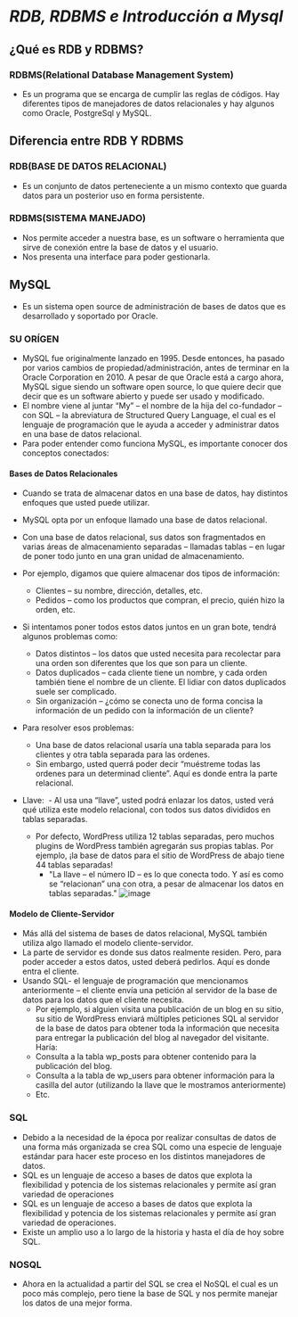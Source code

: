 # ***RDB, RDBMS e Introducción a Mysql***
## ¿Qué es RDB y RDBMS?
### RDBMS(Relational Database Management System)
- Es un programa que se encarga de cumplir las reglas de códigos. Hay diferentes tipos de manejadores de datos relacionales y hay algunos como Oracle, PostgreSql y MySQL.

## Diferencia entre RDB Y RDBMS
### RDB(BASE DE DATOS RELACIONAL)
- Es un conjunto  de datos perteneciente a un mismo contexto que guarda datos  para un posterior uso en forma persistente.

### RDBMS(SISTEMA MANEJADO)
- Nos permite acceder a nuestra base, es un software o herramienta que sirve de conexión entre la base de datos y el usuario.
- Nos presenta una interface para poder gestionarla.

## MySQL
- Es un sistema open source de administración de bases de datos que es desarrollado y soportado por Oracle.

### SU ORÍGEN
- MySQL fue originalmente lanzado en 1995. Desde entonces, ha pasado por varios cambios de propiedad/administración, antes de terminar en la Oracle Corporation en 2010. A pesar de que Oracle está a cargo ahora, MySQL sigue siendo un software open source, lo que quiere decir que decir que es un software abierto  y puede ser usado y  modificado.​
- El nombre viene al juntar “My” – el nombre de la hija del co-fundador – con SQL – la abreviatura de Structured Query Language, el cual es el lenguaje de programación que le ayuda a acceder y administrar datos en una base de datos relacional.​
- Para poder entender como funciona MySQL, es importante conocer dos conceptos conectados:

#### Bases de Datos Relacionales
- Cuando se trata de almacenar datos en una base de datos, hay distintos enfoques que usted puede utilizar.​
- MySQL opta por un enfoque llamado una base de datos relacional.​
- Con una base de datos relacional, sus datos son fragmentados en varias áreas de almacenamiento separadas – llamadas tablas – en lugar de poner todo junto en una gran unidad de almacenamiento.​
- Por ejemplo, digamos que quiere almacenar dos tipos de información:​
  - Clientes – su nombre, dirección, detalles, etc.​
  - Pedidos – como los productos que compran, el precio, quién hizo la orden, etc.​

- Si intentamos poner todos estos datos juntos en un gran bote, tendrá algunos problemas como:​
  - Datos distintos – los datos que usted necesita para recolectar para una orden son diferentes que los que son para un cliente.​
  - Datos duplicados – cada cliente tiene un nombre, y cada orden también tiene el nombre de un cliente. El lidiar con datos duplicados suele ser complicado.​
  - Sin organización – ¿cómo se conecta uno de forma concisa la información de un pedido con la información de un cliente?​

- Para resolver esos problemas:
  - Una base de datos relacional usaría una tabla separada para los clientes y otra tabla separada para las ordenes.​
  - Sin embargo, usted querrá poder decir “muéstreme todas las ordenes para un determinad cliente”. Aquí es donde entra la parte relacional.​

- Llave:
​  - Al usa una “llave”, usted podrá enlazar los datos, usted verá qué utiliza este modelo relacional, con todos sus datos divididos en tablas separadas.​
  - Por defecto, WordPress utiliza 12 tablas separadas, pero muchos plugins de WordPress también agregarán sus propias tablas. Por ejemplo, ¡la base de datos para el sitio de WordPress de abajo tiene 44 tablas separadas!​​
    - "La llave – el número ID – es lo que conecta todo. Y así es como se “relacionan” una con otra, a pesar de almacenar los datos en tablas separadas."
![image](https://github.com/user-attachments/assets/ffca5d6b-5522-41da-a2a7-fd52b7b9bf1f)

#### Modelo de Cliente-Servidor
- Más allá del sistema de bases de datos relacional, MySQL también utiliza algo llamado el modelo cliente-servidor.​
- La parte de servidor es donde sus datos realmente residen. Pero, para poder acceder a estos datos, usted deberá pedirlos. Aquí es donde entra el cliente.
- Usando SQL- el lenguaje de programación que mencionamos anteriormente – el cliente envía una petición al servidor de la base de datos para los datos que el cliente necesita.​
  - Por ejemplo, si alguien visita una publicación de un blog en su sitio, su sitio de WordPress enviará múltiples peticiones SQL al servidor de la base de datos para obtener toda la información que necesita para entregar la publicación del blog al navegador del visitante. Haría:​
  - Consulta a la tabla wp_posts para obtener contenido para la publicación del blog​.
  - Consulta a la tabla de wp_users para obtener información para la casilla del autor (utilizando la llave que le mostramos anteriormente)​
  - Etc.

### SQL
- Debido a la necesidad de la época por realizar consultas de datos de una forma más organizada se crea SQL como una especie de lenguaje estándar para hacer este proceso en los distintos manejadores de datos.
- SQL es un lenguaje de acceso a bases de datos que explota la flexibilidad y potencia de los sistemas relacionales y permite así gran variedad de operaciones
- SQL es un lenguaje de acceso a bases de datos que explota la flexibilidad y potencia de los sistemas relacionales y permite así gran variedad de operaciones.
- Existe un amplio uso a lo largo de la historia y hasta el día de hoy sobre SQL.

### NOSQL
- Ahora en la actualidad a partir del SQL se crea el NoSQL el cual es un poco más complejo, pero tiene la base de SQL y nos permite manejar los datos de una mejor forma.
